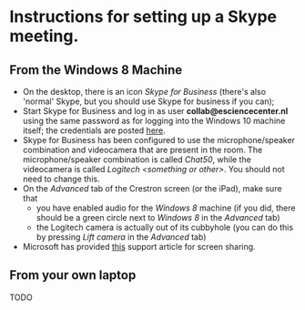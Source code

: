 
# Instructions for setting up a Skype meeting.


## From the Windows 8 Machine

- On the desktop, there is an icon _Skype for Business_ (there's also  'normal' Skype, but you should use Skype for business if you can); 
- Start Skype for Business and log in as user **collab&#64;esciencecenter.nl** using the same password as for logging into the Windows 10 machine itself; the credentials are posted [here](https://nlesc.sharepoint.com/it/SitePages/Collab.aspx).
- Skype for Business has been configured to use the microphone/speaker combination and videocamera that are present in the room. The microphone/speaker combination is called _Chat50_, while the videocamera is called _Logitech &lt;something or other&gt;_. You should not need to change this.
- On the _Advanced_ tab of the Crestron screen (or the iPad), make sure that 
  - you have enabled audio for the _Windows 8_ machine (if you did, there should be a green circle next to _Windows 8_ in the _Advanced_ tab)
  - the Logitech camera is actually out of its cubbyhole (you can do this by pressing _Lift camera_ in the _Advanced_ tab)
- Microsoft has provided [this](https://support.office.com/en-us/article/Share-your-screen-in-Skype-for-Business-2d436dc9-d092-4ef1-83f1-dd9f7a7cd3fc?ui=en-US&rs=en-US&ad=US) support article for screen sharing.


## From your own laptop

TODO
